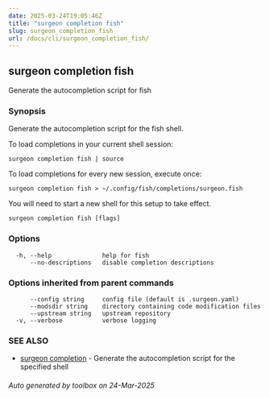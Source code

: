 ```yaml
---
date: 2025-03-24T19:05:46Z
title: "surgeon completion fish"
slug: surgeon_completion_fish
url: /docs/cli/surgeon_completion_fish/
---
```

## surgeon completion fish

Generate the autocompletion script for fish

### Synopsis

Generate the autocompletion script for the fish shell.

To load completions in your current shell session:

	surgeon completion fish | source

To load completions for every new session, execute once:

	surgeon completion fish > ~/.config/fish/completions/surgeon.fish

You will need to start a new shell for this setup to take effect.


```
surgeon completion fish [flags]
```

### Options

```
  -h, --help              help for fish
      --no-descriptions   disable completion descriptions
```

### Options inherited from parent commands

```
      --config string     config file (default is .surgeon.yaml)
      --modsdir string    directory containing code modification files
      --upstream string   upstream repository
  -v, --verbose           verbose logging
```

### SEE ALSO

* [surgeon completion](/surgeon/docs/cli/surgeon_completion/)	 - Generate the autocompletion script for the specified shell

###### Auto generated by toolbox on 24-Mar-2025
